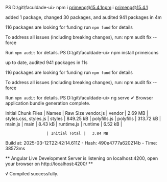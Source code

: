 PS D:\git\faculdade-ui> npm i primeng@15.4.1npm i primeng@15.4.1

added 1 package, changed 30 packages, and audited 941 packages in 4m

116 packages are looking for funding
  run `npm fund` for details


To address all issues (including breaking changes), run:
  npm audit fix --force

Run `npm audit` for details.
PS D:\git\faculdade-ui> npm install primeicons

up to date, audited 941 packages in 11s

116 packages are looking for funding
  run `npm fund` for details


To address all issues (including breaking changes), run:
  npm audit fix --force

Run `npm audit` for details.
PS D:\git\faculdade-ui> ng serve
✔ Browser application bundle generation complete.

Initial Chunk Files   | Names         |  Raw Size
vendor.js             | vendor        |   2.69 MB |
styles.css, styles.js | styles        | 849.25 kB |
polyfills.js          | polyfills     | 313.72 kB |
main.js               | main          |   8.43 kB |
runtime.js            | runtime       |   6.52 kB |

                      | Initial Total |   3.84 MB

Build at: 2025-03-12T22:42:14.611Z - Hash: 490e4777a620214b - Time: 38573ms

** Angular Live Development Server is listening on localhost:4200, open your browser on http://localhost:4200/ **


√ Compiled successfully.








